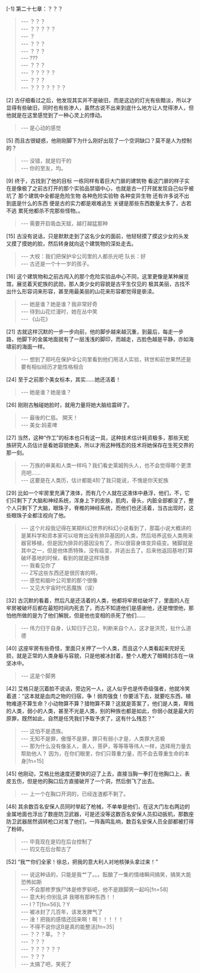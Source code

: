 
[-1] 第二十七章：？？？
>--- ？？？<br>
>--- ？？？？？<br>
>--- ？<br>
>--- ？？？<br>
>--- ？？？<br>
>--- ???<br>
>--- ？？？<br>
>--- ？？？？？<br>
>--- ？？？<br>
>--- ？？？？？？？<br>

[2] 古仔细看过之后，他发现其实并不是破旧，而是这边的灯光有些黯淡，所以才显得有些破旧，同时也有些渗人，虽然古说不出来到底什么地方让人觉得渗人，但他就是在这里感觉到了一种心灵上的悸动。
>--- 是心动的感觉<br>

[5] 而且古很疑惑，他刚刚脚下为什么刚好出现了一个空洞缺口？莫不是人为控制的？
>--- 没错，就是钧干的<br>
>--- 你的至友，均。<br>

[9] 终于，古找到了他的目标 一栋同样有着巨大门扉的建筑物 看这门扉的样子实在是像极了之前古打开的那个实验品禁锢中心，也就是古一打开就发现自己似乎被坑了 那个建筑中全都是危险生物 各种危险实验物 各种变异生物 还有许多说不出到底是什么的东西 便是古的实力都是艰难逃生 关键是那些东西数量太多了，古若不逃 累死他都杀不完那些怪物。。
>--- 需要开启吸血天赋，越打越猛那种<br>

[15] 古没有说话，只是默默走到了这名少女的面前，他轻轻摸了摸这少女的头发 又摸了摸她的脸，然后转身就向这个建筑物的深处走去。
>--- 大校：我们把保护伞公司里的人都杀光吧
队长：好<br>
>--- 古还是一个十一岁的孩子。<br>

[16] 这个建筑物和之前古闯入的那个危险实验品中心不同，这里更像是某种展览馆，展览着天蛇族的武勋，那人类少女的容貌是古平生仅见的 极其美丽，古找不出什么形容词来形容，甚至用最美丽的山花来形容都觉得是亵渎。
>--- 她是谁？她是谁？我非常好奇<br>
>--- 待到山花烂漫时，她在丛中笑<br>
>--- 《山花》<br>

[21] 古就这样沉默的一步一步向前，他的脚步越来越沉重，到最后，每走一步路，他脚下的金属地面就有了一层浅浅的脚印，而越走，古脸色越是平静，亦如海啸前的海面一样。
>--- 想到了郑吒在保护伞公司里看到他们用活人实验，转世和前世果然还是要有相似经历才能性格相合<br>

[24] 至于之前那个美女标本，其实……她还活着！
>--- 她是谁？她是谁？<br>

[26] 刚刚古触碰她脸时，就用力量将她大脑给震碎了。
>--- 最後的仁慈。
開天！<br>
>--- 美女:妈麦啤<br>

[27] 当然，这种“作工”的标本也只有这一具，这种技术估计耗资极多，那些天蛇族研究人员估计是看她容貌绝美，所以才用这种残忍的技术将她保存在生死交界的那一刻。
>--- 万族的审美和人类一样吗？我们看史莱姆狗头人，也不会觉得哪个更漂亮吧……<br>
>--- 这要是在人类历，估计都能4阶了我只能说，不愧是你天蛇族<br>

[29] 比如一个牢房里充满了液体，而有几个人就在这液体中悬浮，他们，不，它们只剩下了大脑和神经系统，浑身上下的皮肤，肌肉，骨头，内脏全部都没了，整个人只剩下了大脑，眼珠子，脊椎的神经系统，而他们也还活着，当古出现时，这些眼珠子全都注视向了他。
>--- 这个片段我记得在某期科幻世界的科幻小说看到了，那篇小说大概讲的是某科学和资本家可以培育出没有排异基因的人类，然后培养这些人类用来器官移植，但是因为排异的基因没有了，所以很容身体变异癌变。猪脚就是其中之一，但是他体质特殊，没有癌变，并逃出去了。后来他返回基地打算破坏基地的时候，看到的就是这样场景<br>
>--- 我看见你了<br>
>--- Z写这些东西还是很厉害的啊，<br>
>--- 感觉和脑叶公司里的那个很像<br>
>--- 又见大宇宙时代恶魔族（误）<br>

[32] 古沉默的看着，然后凡是还活着的人类，他都将牢房给破坏了，里面的人在牢房被破坏后都在最短时间内死去了，而古不知道他们是感谢他，还是憎恨他，那怕他所做的是为了他们解脱，但是他也变相的杀死了他们……
>--- 伟力归于自身，认知归于己见，判断来自个人，这才是洪荒，扯什么道德<br>

[40] 这座牢房有些奇怪，里面只关押了一个人类，而且这个人类看起来完好无损，就是正常的人类身躯与容貌，只是他被冰封着，整个人瞪大了眼睛封冻在一块坚冰中。
>--- 这是个脚男<br>

[42] 艾格只是沉着脸不说话，旁边另一人，这人似乎也是传奇级强者，他就冷笑着道：“这本就是血肉之物的归宿，争！弱肉强食！你要活下去，就要吃东西，植物难道不算生命？小动物算不算？猎物算不算？这就是答案了，他们是人类，卑贱的人类，弱小的人类，甚至不光是人类，别的种族也都是如此，你弱小就是最大的原罪，既然如此，自然是任凭我们予取予求了，这有什么残忍？”
>--- 这怕不是遗族。<br>
>--- 无知不是罪，傲慢不是罪，罪只有弱小才是，人类罪大恶极<br>
>--- 那为什么没有像圣人，善人，菩萨，等等等等伟人一样，选择用力量去帮助他人？           因为，在你们眼里，你们只尊重力量，而不会去尊重生命的本身[fn=15]<br>

[45] 他刚动，艾格比他速度还要快的迎了上去，直接当胸一拳打在他胸口上，表皮五伤，但是他的胸口后方直接破开了一个洞，然后倒飞了出去。
>--- 上一个在胸口开洞的，已经连渣都不剩了。<br>

[48] 其余数百名安保人员同时举起了枪械，不单单是他们，在这大门左右两边的金属地面也浮出了数座防卫武器，可是还没等这数百名安保人员扣动扳机，那数座防卫武器居然调转枪口对准了他们，一阵轰鸣乱响，数百名安保人员全部都被打得了粉碎。
>--- 毕竟现在是钧在后台控制了<br>
>--- 钧又在后台帮古了<br>

[52] “我艹你们全家！徐总，把我的意大利人对地核弹头拿过来！”
>--- 说这种话的，只能是我艹了。。。酝酿了一集的情绪瞬间搞笑，搞笑大能恐怖如斯<br>
>--- 不会那修罗族尸体是修罗斩吧，他不是跟脚男一起吗[fn=58]<br>
>--- 意大利:你别乱讲 我哪有那种东西！！<br>
>--- I？T[fn=56]L？Y<br>
>--- 被冰封了几百年，该发发脾气了<br>
>--- 淦！把我的感情还回来啊！啊！！！！！<br>
>--- 不得不说你这B是真的能整活[fn=35]<br>
>--- ？？？草。？？<br>
>--- ？？？<br>
>--- ？？？？？？<br>
>--- ？？？<br>
>--- 太搞了吧，笑死了<br>
